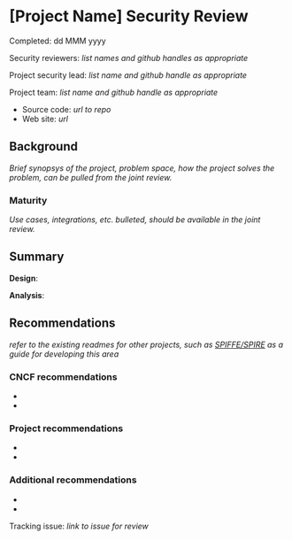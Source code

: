 # [Project Name] Security Review

Completed:  dd MMM yyyy

Security reviewers: _list names and github handles as appropriate_

Project security lead: _list name and github handle as appropriate_

Project team:  _list name and github handle as appropriate_

* Source code: _url to repo_
* Web site: _url_

## Background

*Brief synopsys of the project, problem space, how the project solves the problem, can be pulled from the joint review.*

### Maturity

*Use cases, integrations, etc. bulleted, should be available in the joint review.*

## Summary

**Design**:

**Analysis**:

## Recommendations

_refer to the existing readmes for other projects, such as [SPIFFE/SPIRE](https://github.com/cncf/sig-security/tree/master/assessments/projects/spiffe-spire) as a guide for developing this area_

### CNCF recommendations

* 
* 

### Project recommendations

* 
* 

### Additional recommendations

* 
* 

Tracking issue: *link to issue for review*
